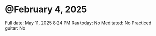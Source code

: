 # @February 4, 2025

Full date: May 11, 2025 8:24 PM
Ran today: No
Meditated: No
Practiced guitar: No